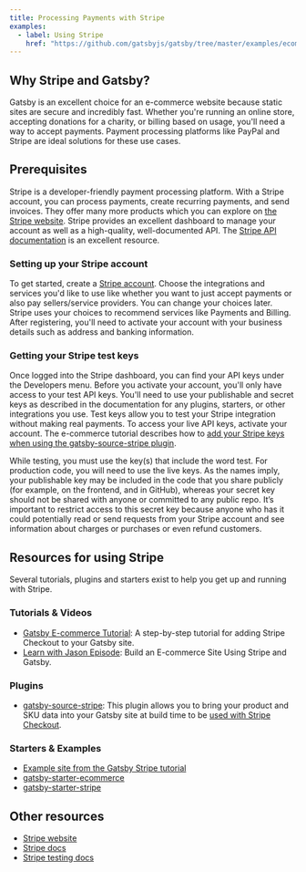 ```yaml
---
title: Processing Payments with Stripe
examples:
  - label: Using Stripe
    href: "https://github.com/gatsbyjs/gatsby/tree/master/examples/ecommerce-tutorial-with-stripe"
---
```


## Why Stripe and Gatsby?

Gatsby is an excellent choice for an e-commerce website because static sites are secure and incredibly fast. Whether you're running an online store, accepting donations for a charity, or billing based on usage, you'll need a way to accept payments. Payment processing platforms like PayPal and Stripe are ideal solutions for these use cases.

## Prerequisites

Stripe is a developer-friendly payment processing platform. With a Stripe account, you can process payments, create recurring payments, and send invoices. They offer many more products which you can explore on [the Stripe website](https://stripe.com/). Stripe provides an excellent dashboard to manage your account as well as a high-quality, well-documented API. The [Stripe API documentation](https://stripe.com/docs/api) is an excellent resource.

### Setting up your Stripe account

To get started, create a [Stripe account](https://dashboard.stripe.com/register). Choose the integrations and services you'd like to use like whether you want to just accept payments or also pay sellers/service providers. You can change your choices later. Stripe uses your choices to recommend services like Payments and Billing. After registering, you'll need to activate your account with your business details such as address and banking information.

### Getting your Stripe test keys

Once logged into the Stripe dashboard, you can find your API keys under the Developers menu. Before you activate your account, you'll only have access to your test API keys. You'll need to use your publishable and secret keys as described in the documentation for any plugins, starters, or other integrations you use. Test keys allow you to test your Stripe integration without making real payments. To access your live API keys, activate your account. The e-commerce tutorial describes how to [add your Stripe keys when using the gatsby-source-stripe plugin](/tutorial/ecommerce-tutorial/#add-the-stripe-source-plugin).

While testing, you must use the key(s) that include the word test. For production code, you will need to use the live keys. As the names imply, your publishable key may be included in the code that you share publicly (for example, on the frontend, and in GitHub), whereas your secret key should not be shared with anyone or committed to any public repo. It’s important to restrict access to this secret key because anyone who has it could potentially read or send requests from your Stripe account and see information about charges or purchases or even refund customers.

## Resources for using Stripe

Several tutorials, plugins and starters exist to help you get up and running with Stripe.

### Tutorials & Videos

- [Gatsby E-commerce Tutorial](/tutorial/ecommerce-tutorial): A step-by-step tutorial for adding Stripe Checkout to your Gatsby site.
- [Learn with Jason Episode](https://youtu.be/g4aCBNt5Pcg): Build an E-commerce Site Using Stripe and Gatsby.

### Plugins

- [gatsby-source-stripe](/plugins/gatsby-source-stripe/): This plugin allows you to bring your product and SKU data into your Gatsby site at build time to be [used with Stripe Checkout](/tutorial/ecommerce-tutorial/#example-2-import-skus-via-source-plugin).

### Starters & Examples

- [Example site from the Gatsby Stripe tutorial](https://github.com/gatsbyjs/gatsby/tree/master/examples/ecommerce-tutorial-with-stripe)
- [gatsby-starter-ecommerce](/starters/parmsang/gatsby-starter-ecommerce/)
- [gatsby-starter-stripe](/starters/brxck/gatsby-starter-stripe/)

## Other resources

- [Stripe website](https://stripe.com/)
- [Stripe docs](https://stripe.com/docs)
- [Stripe testing docs](https://stripe.com/docs/testing)
